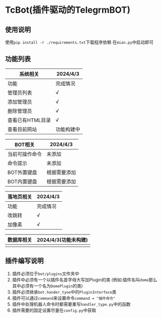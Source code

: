 # TcBot(插件驱动的TelegrmBOT)
## 使用说明
使用`pip install -r ./requirements.txt`下载程序依赖
在```mian.py```中启动即可
## 功能列表
| 系统相关       | 2024/4/3 |
|------------|----------|
| 功能         | 完成情况     |
| 管理员列表      | √        |
| 添加管理员      | √        |
| 删除管理员      | √        |
| 查看已有HTML目录 | √        |
| 查看目前网站     | 功能构建中    |

| BOT相关   | 2024/4/3 |
|---------|----------|
| 当前可操作命令 | 未添加      |
| 命令提示    | 未添加      |
| BOT外置键盘 | 根据需要添加   |
| BOT内置键盘 | 根据需要添加   |

| 落地页相关 | 2024/4/3 |
|-------|----------|
| 功能    | 完成情况     |
| 改跳转   | √        |
| 加像素   | √        |

|数据库相关| 2024/4/3(功能未构建) |
|---|-----------------|
|||

## 插件编写说明
1. 插件必须位于`bot/plugins`文件夹中
2. 插件中必须有一个以插件名首字母大写加Plugin的类 (例如:插件名叫`dome`那么其中必须有一个名为`DomePlugin`的类)
3. 插件必须继承`bot.hander_tyoe`中的`PluginInterface`类
4. 插件可以通过`command`来设置命令```command = "插件命令"```
5. 插件中处理机器人命令时都需要重写```handler_type.py```中的函数
6. 插件需要的固定设置尽量在```config.py```中获取